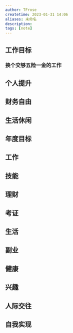 ```yaml
---
author: TFrose
createtime: 2023-01-31 14:06
aliases: 未命名
description:
tags: [note]
---
```


## 工作目标
### 换个交够五险一金的工作

## 个人提升
### 

## 财务自由

## 生活休闲






## 年度目标


## 工作

## 技能

## 理财

## 考证




## 生活

## 副业

## 健康

## 兴趣

## 人际交往

## 自我实现